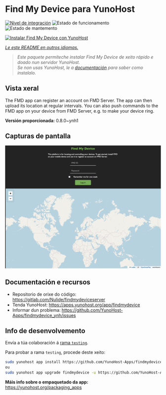 <!--
NOTA: Este README foi creado automáticamente por <https://github.com/YunoHost/apps/tree/master/tools/readme_generator>
NON debe editarse manualmente.
-->

# Find My Device para YunoHost

[![Nivel de integración](https://apps.yunohost.org/badge/integration/findmydevice)](https://ci-apps.yunohost.org/ci/apps/findmydevice/)
![Estado de funcionamento](https://apps.yunohost.org/badge/state/findmydevice)
![Estado de mantemento](https://apps.yunohost.org/badge/maintained/findmydevice)

[![Instalar Find My Device con YunoHost](https://install-app.yunohost.org/install-with-yunohost.svg)](https://install-app.yunohost.org/?app=findmydevice)

*[Le este README en outros idiomas.](./ALL_README.md)*

> *Este paquete permíteche instalar Find My Device de xeito rápido e doado nun servidor YunoHost.*  
> *Se non usas YunoHost, le a [documentación](https://yunohost.org/install) para saber como instalalo.*

## Vista xeral

The FMD app can register an account on FMD Server. The app can then upload its location at regular intervals.
You can also push commands to the FMD app on your device from FMD Server, e.g. to make your device ring.

**Versión proporcionada:** 0.8.0~ynh1

## Capturas de pantalla

![Captura de pantalla de Find My Device](./doc/screenshots/screenshot.png)

## Documentación e recursos

- Repositorio de orixe do código: <https://gitlab.com/Nulide/findmydeviceserver>
- Tenda YunoHost: <https://apps.yunohost.org/app/findmydevice>
- Informar dun problema: <https://github.com/YunoHost-Apps/findmydevice_ynh/issues>

## Info de desenvolvemento

Envía a túa colaboración á [rama `testing`](https://github.com/YunoHost-Apps/findmydevice_ynh/tree/testing).

Para probar a rama `testing`, procede deste xeito:

```bash
sudo yunohost app install https://github.com/YunoHost-Apps/findmydevice_ynh/tree/testing --debug
ou
sudo yunohost app upgrade findmydevice -u https://github.com/YunoHost-Apps/findmydevice_ynh/tree/testing --debug
```

**Máis info sobre o empaquetado da app:** <https://yunohost.org/packaging_apps>
